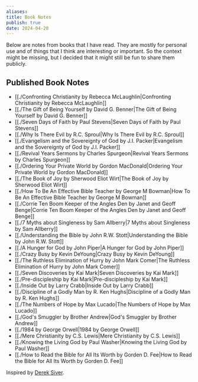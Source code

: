 ```yaml
---
aliases: 
title: Book Notes
publish: true
date: 2024-04-20
---
```


Below are notes from books that I have read. They are mostly for personal use and of things that I think are interesting or important. So the context might be missing, but I decided that it might still be fun to share them publicly.

## Published Book Notes
- [[./Confronting Christianity by Rebecca McLaughlin|Confronting Christianity by Rebecca McLaughlin]]
- [[./The Gift of Being Yourself by David G. Benner|The Gift of Being Yourself by David G. Benner]]
- [[./Seven Days of Faith by Paul Stevens|Seven Days of Faith by Paul Stevens]]
- [[./Why Is There Evil by R.C. Sproul|Why Is There Evil by R.C. Sproul]]
- [[./Evangelism and the Sovereignty of God by J.I. Packer|Evangelism and the Sovereignty of God by J.I. Packer]]
- [[./Revival Years Sermons by Charles Spurgeon|Revival Years Sermons by Charles Spurgeon]]
- [[./Ordering Your Private World by Gordon MacDonald|Ordering Your Private World by Gordon MacDonald]]
- [[./The Book of Joy by Sherwood Eliot Wirt|The Book of Joy by Sherwood Eliot Wirt]]
- [[./How To Be An Effective Bible Teacher by George M Bowman|How To Be An Effective Bible Teacher by George M Bowman]]
- [[./Corrie Ten Boom Keeper of the Angles Den by Janet and Geoff Benge|Corrie Ten Boom Keeper of the Angles Den by Janet and Geoff Benge]]
- [[./7 Myths about Singleness by Sam Allberry|7 Myths about Singleness by Sam Allberry]]
- [[./Understanding the Bible by John R.W. Stott|Understanding the Bible by John R.W. Stott]]
- [[./A Hunger for God by John Piper|A Hunger for God by John Piper]]
- [[./Crazy Busy by Kevin DeYoung|Crazy Busy by Kevin DeYoung]]
- [[./The Ruthless Elimination of Hurry by John Mark Comer|The Ruthless Elimination of Hurry by John Mark Comer]]
- [[./Seven Discoveries by Kai Mark|Seven Discoveries by Kai Mark]]
- [[./Pre-discipleship by Kai Mark|Pre-discipleship by Kai Mark]]
- [[./Inside Out by Larry Crabb|Inside Out by Larry Crabb]]
- [[./Discipline of a Godly Man by R. Ken Hughs|Discipline of a Godly Man by R. Ken Hughs]]
- [[./The Numbers of Hope by Max Lucado|The Numbers of Hope by Max Lucado]]
- [[./God's Smuggler by Brother Andrew|God's Smuggler by Brother Andrew]]
- [[./1984 by George Orwell|1984 by George Orwell]]
- [[./Mere Christianity by C.S. Lewis|Mere Christianity by C.S. Lewis]]
- [[./Knowing the Living God by Paul Washer|Knowing the Living God by Paul Washer]]
- [[./How to Read the Bible for All Its Worth by Gorden D. Fee|How to Read the Bible for All Its Worth by Gorden D. Fee]]


Inspired by [Derek Siver](https://sive.rs/book).
